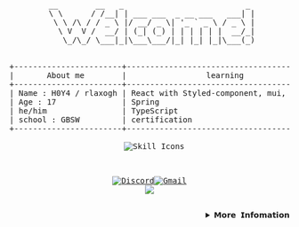 <div align="center">
<pre>
 __        __   _                          _ 
 \ \      / /__| | ___ ___  _ __ ___   ___| |
  \ \ /\ / / _ \ |/ __/ _ \| '_ ` _ \ / _ \ |
   \ V  V /  __/ | (_| (_) | | | | | |  __/_|
    \_/\_/ \___|_|\___\___/|_| |_| |_|\___(_)
 <br>
+-----------------------+-------------------------------------------+----------------------+
|       About me        |                 learning                  |         Goal         |
+-----------------------+-------------------------------------------+----------------------+
| Name : H0Y4 / rlaxogh | React with Styled-component, mui, sass... | Getting my first job |
| Age : 17              | Spring                                    | Get certifications   |
| he/him                | TypeScript                                | Be a FullStack dev   |
| school : GBSW         | certification                             |                      |
+-----------------------+-------------------------------------------+----------------------+
<div style="text-align: center;">
  <img src="https://skillicons.dev/icons?i=spring,react,styledcomponents,mui,java,scss,ts" alt="Skill Icons" />
</div>
 
[![Discord](https://img.shields.io/badge/Discord-5865F2?style=for-the-badge&logo=discord&logoColor=white)](https://discordapp.com/users/867071958071771157)[![Gmail](https://img.shields.io/badge/Gmail-D14836?style=for-the-badge&logo=gmail&logoColor=white)](mailto:btm.email2769@gmail.com)
<img src="https://github.com/rlaxogh76/rlaxogh76/blob/output/github-contribution-grid-snake.svg" />


<details>
 <summary align="right">𝗠𝗼𝗿𝗲 𝗜𝗻𝗳𝗼𝗺𝗮𝘁𝗶𝗼𝗻</summary>
 
# Hi 👋, I'm H0Y4!

<img src="https://github.com/user-attachments/assets/3dac3588-141f-4e3f-b9fc-68864ad1a3f6" alt="React Blob" width="10%" />  <img src="https://github.com/user-attachments/assets/509d68ec-b196-4ae2-8385-97535474d343" alt="Spring Boot Blob" width="10%" />  <img src="https://github.com/user-attachments/assets/d67f2c23-a991-482d-aaa0-e9149047f375" alt="GitHub Blob" width="10%" />

### 🌱 I’m currently learning **React, Spring, and other web-related technologies.**
### 🏆 Next year, I'll earn a **certificate** and study **web development skills** further.
### ⚡ Fun fact: **Sometimes I do silly things or get fascinated by weird stuff. 😂**

# Github Stats 📊

<div align="center">
  <img src="https://github-readme-stats.vercel.app/api?username=rlaxogh76&hide_title=false&hide_rank=false&show_icons=true&include_all_commits=true&count_private=true&disable_animations=false&theme=cobalt2&locale=en&hide_border=false&order=1" height="150" alt="stats graph"  /><img src="https://github-readme-stats.vercel.app/api/top-langs?username=rlaxogh76&locale=en&hide_title=false&layout=compact&card_width=320&langs_count=5&theme=cobalt2&hide_border=false&order=2" height="150" alt="languages graph"  />
  <img src="https://github-profile-trophy.vercel.app?username=rlaxogh76&theme=dracula&column=-1&row=1&margin-w=8&margin-h=8&no-bg=false&no-frame=false&order=4" height="150" alt="trophy graph"  />
  <img src="https://github-readme-activity-graph.vercel.app/graph?username=rlaxogh76&radius=16&theme=react&area=true&order=5" height="300" alt="activity-graph graph"  />
</div>

<img src="https://raw.githubusercontent.com/trinib/trinib/82213791fa9ff58d3ca768ddd6de2489ec23ffca/images/footer.svg" width="100%">
</details>

